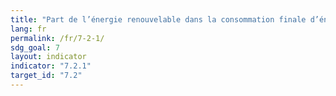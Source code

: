 ```yaml
---
title: "Part de l’énergie renouvelable dans la consommation finale d’énergie"
lang: fr
permalink: /fr/7-2-1/
sdg_goal: 7
layout: indicator
indicator: "7.2.1"
target_id: "7.2"
---
```


